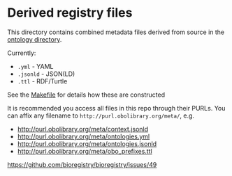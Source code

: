 # Derived registry files

This directory contains combined metadata files derived from source in the [ontology directory](../ontology/).

Currently:

- `.yml` - YAML
- `.jsonld` - JSON(LD)
- `.ttl` - RDF/Turtle

See the [Makefile](../Makefile) for details how these are constructed

It is recommended you access all files in this repo through their PURLs. You can affix any filename to `http://purl.obolibrary.org/meta/`, e.g.

- http://purl.obolibrary.org/meta/context.jsonld
- http://purl.obolibrary.org/meta/ontologies.yml
- http://purl.obolibrary.org/meta/ontologies.jsonld
- http://purl.obolibrary.org/meta/obo_prefixes.ttl

https://github.com/bioregistry/bioregistry/issues/49
